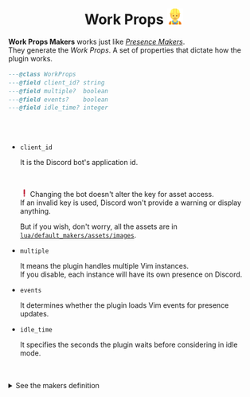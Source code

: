 <div align='center'>

  # Work Props <img width=32 src='https://raw.githubusercontent.com/pandasoli/twemojis/master/1f477.svg'/>
</div>

**Work Props Makers** works just like [_Presence Makers_](./presence_table.md).  
They generate the _Work Props_. A set of properties that dictate how the plugin works.

```lua
---@class WorkProps
---@field client_id? string
---@field multiple?  boolean
---@field events?    boolean
---@field idle_time? integer
```

<br/>
<br/>

- `client_id`

  It is the Discord bot's application id.

  <br/>

  <img width=16 src='https://raw.githubusercontent.com/pandasoli/twemojis/master/2757.svg'/> Changing the bot doesn't alter the key for asset access.  
  If an invalid key is used, Discord won't provide a warning or display anything.

  But if you wish, don't worry, all the assets are in [`lua/default_makers/assets/images`](../lua/default_makers/assets/images).

- `multiple`

  It means the plugin handles multiple Vim instances.  
  If you disable, each instance will have its own presence on Discord.

- `events`

  It determines whether the plugin loads Vim events for presence updates.

- `idle_time`

  It specifies the seconds the plugin waits before considering in idle mode.

<br/>
<br/>

<details>
  <summary>See the makers definition</summary>

  ```lua
  ---@class WorkPropsMakers : WorkProps
  ---@field client_id? (fun(): string)|string
  ---@field mutliple?  (fun(): boolean)|boolean
  ---@field events?    (fun(): boolean)|boolean
  ---@field idle_time? (fun(): integer)|integer
  ```
  > <small><code>lua/types/work_props.lua</code></small>
</details>
